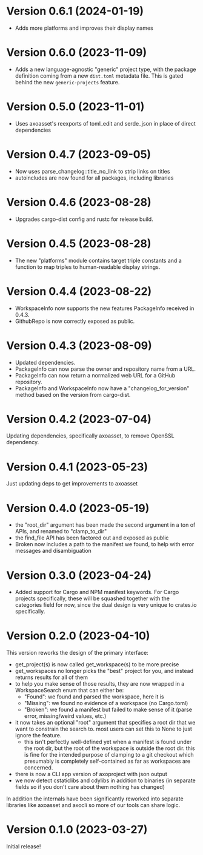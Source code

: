 # Version 0.6.1 (2024-01-19)

* Adds more platforms and improves their display names

# Version 0.6.0 (2023-11-09)

* Adds a new language-agnostic "generic" project type, with the package definition coming from a new `dist.toml` metadata file. This is gated behind the new `generic-projects` feature.

# Version 0.5.0 (2023-11-01)

* Uses axoasset's reexports of toml_edit and serde_json in place of direct dependencies

# Version 0.4.7 (2023-09-05)

* Now uses parse_changelog::title_no_link to strip links on titles
* autoincludes are now found for all packages, including libraries

# Version 0.4.6 (2023-08-28)

* Upgrades cargo-dist config and rustc for release build.

# Version 0.4.5 (2023-08-28)

* The new "platforms" module contains target triple constants and a function to map triples to human-readable display strings.

# Version 0.4.4 (2023-08-22)

* WorkspaceInfo now supports the new features PackageInfo received in 0.4.3.
* GithubRepo is now correctly exposed as public.

# Version 0.4.3 (2023-08-09)

* Updated dependencies.
* PackageInfo can now parse the owner and repository name from a URL.
* PackageInfo can now return a normalized web URL for a GitHub repository.
* PackageInfo and WorkspaceInfo now have a "changelog_for_version" method based on the version from cargo-dist.

# Version 0.4.2 (2023-07-04)

Updating dependencies, specifically axoasset, to remove OpenSSL dependency.


# Version 0.4.1 (2023-05-23)

Just updating deps to get improvements to axoasset

# Version 0.4.0 (2023-05-19)

* the "root_dir" argument has been made the second argument in a ton of APIs, and renamed to "clamp_to_dir"
* the find_file API has been factored out and exposed as public
* Broken now includes a path to the manifest we found, to help with error messages and disambiguation

# Version 0.3.0 (2023-04-24)

* Added support for Cargo and NPM manifest keywords. For Cargo projects specifically, these will be squashed together
  with the categories field for now, since the dual design is very unique to crates.io specifically.

# Version 0.2.0 (2023-04-10)

This version reworks the design of the primary interface:

* get_project(s) is now called get_workspace(s) to be more precise
* get_workspaces no longer picks the "best" project for you, and instead returns results for all of them
* to help you make sense of those results, they are now wrapped in a WorkspaceSearch enum that can either be:
  * "Found": we found and parsed the workspace, here it is
  * "Missing": we found no evidence of a workspace (no Cargo.toml)
  * "Broken": we found a manifest but failed to make sense of it (parse error, missing/weird values, etc.)
* it now takes an optional "root" argument that specifies a root dir that we want to constrain the search to.
  most users can set this to None to just ignore the feature.
  * this isn't perfectly well-defined yet when a manifest is found under the root dir, but the root of the workspace
    is outside the root dir. this is fine for the intended purpose of clamping to a git checkout which presumably is
    completely self-contained as far as workspaces are concerned.
* there is now a CLI app version of axoproject with json output
* we now detect cstaticlibs and cdylibs in addition to binaries (in separate fields so if you don't care about them nothing has changed)

In addition the internals have been significantly reworked into separate libraries like axoasset and axocli so more of our tools can share logic.


# Version 0.1.0 (2023-03-27)

Initial release!
